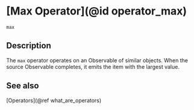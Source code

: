 # [Max Operator](@id operator_max)

```@docs
max
```

## Description

The `max` operator operates on an Observable of similar objects. When the source Observable completes, it emits the item with the largest value.

## See also

[Operators](@ref what_are_operators)

